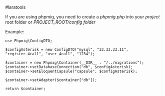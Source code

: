 #laratools


If you are using phpmig, you need to create a *phpmig.php* into your *project* root folder or *PROJECT_ROOT/config folder*
 
 Example:

```<php>
use Phpmig\ConfigDTO;

$configAsterisk = new ConfigDTO("mysql", "33.33.33.11", "register_4call", "user_4call", "1234");

$container = new Phpmig\Container(__DIR__ . "/../migrations");
$container->setDatabaseConnection("db", $configAsterisk);
$container->setEloquentCapsule("capsule", $configAsterisk);

$container->setAdapter($container["db"]);

return $container;

```